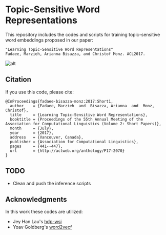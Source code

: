 # Topic-Sensitive Word Representations

This repository includes the codes and scripts for training topic-sensitive word embeddings proposed in our paper:
```
"Learning Topic-Sensitive Word Representations" 
Fadaee, Marzieh, Arianna Bisazza, and Christof Monz. ACL2017.
```
![alt](https://user-images.githubusercontent.com/8711401/30002703-a936b914-90b0-11e7-94ea-209901e9bc2c.png)

## Citation

If you use this code, please cite:
```
@InProceedings{fadaee-bisazza-monz:2017:Short1,
  author    = {Fadaee, Marzieh  and  Bisazza, Arianna  and  Monz, Christof},
  title     = {Learning Topic-Sensitive Word Representations},
  booktitle = {Proceedings of the 55th Annual Meeting of the Association for Computational Linguistics (Volume 2: Short Papers)},
  month     = {July},
  year      = {2017},
  address   = {Vancouver, Canada},
  publisher = {Association for Computational Linguistics},
  pages     = {441--447},
  url       = {http://aclweb.org/anthology/P17-2070}
}
```
## TODO
- Clean and push the inference scripts 

## Acknowledgments

In this work these codes are utilized:

- Jey Han Lau's [hdp-wsi](https://github.com/jhlau/hdp-wsi)
- Yoav Goldberg's [word2vecf](https://bitbucket.org/yoavgo/word2vecf/)
